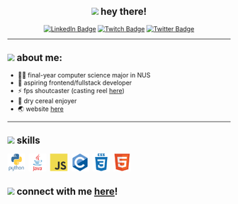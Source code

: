 <div id="header" align="center">
  <h2><img src="https://cdn.7tv.app/emote/60aeec1712d7701491f89cf5/2x.webp" width="40"/> hey there!</h2>
</div>

<div id="badges" align="center">
  <a href="https://www.linkedin.com/in/jai-ng-jia-yi/">
  <img src="https://img.shields.io/badge/LinkedIn-blue?style=for-the-badge&logo=linkedin&logoColor=white" alt="LinkedIn Badge"/></a>
  <a href="https://www.twitch.tv/gremmyz/">
  <img src="https://img.shields.io/badge/Twitch-blueviolet?style=for-the-badge&logo=twitch&logoColor=white" alt="Twitch Badge"/></a>
  <a href="https://twitter.com/gremmyzwastaken/">
  <img src="https://img.shields.io/badge/Twitter-blue?style=for-the-badge&logo=twitter&logoColor=white" alt="Twitter Badge"/></a>
</div>

---

<div id="about-me-head">
  <h2><img src="https://cdn.7tv.app/emote/60ae7316f7c927fad14e6ca2/2x.webp" width="30"/> about me:</h2>
</div>

  - :woman_technologist: final-year computer science major in NUS
  - :briefcase: aspiring frontend/fullstack developer
  - :zap: fps shoutcaster (casting reel <a href="https://youtu.be/q6xF_J7uA2I">here</a>)
  - :bowl_with_spoon: dry cereal enjoyer
  - :earth_asia: website <a href="https://gremmyz.github.io/website/">here</a>

---

<div id="languages-head">
  <h2><img src="https://cdn.7tv.app/emote/60b2876f4f32610f15bfc5dc/2x.webp" width="30"/> skills</h2>
</div>
<div id="languages">
  <img src="https://github.com/devicons/devicon/blob/master/icons/python/python-original-wordmark.svg" title="Python" alt="Python" width="40" height="40"/>&nbsp;
  <img src="https://github.com/devicons/devicon/blob/master/icons/java/java-original-wordmark.svg" title="Java" alt="Java" width="40" height="40"/>&nbsp;
  <img src="https://github.com/devicons/devicon/blob/master/icons/javascript/javascript-original.svg" title="JavaScript" alt="JavaScript" width="40" height="40"/>&nbsp;
  <img src="https://github.com/devicons/devicon/blob/master/icons/c/c-original.svg" title="C" alt="C" width="40" height="40"/>&nbsp;
  <img src="https://github.com/devicons/devicon/blob/master/icons/css3/css3-plain-wordmark.svg"  title="CSS3" alt="CSS" width="40" height="40"/>&nbsp;
  <img src="https://github.com/devicons/devicon/blob/master/icons/html5/html5-original.svg" title="HTML5" alt="HTML" width="40" height="40"/>&nbsp;
 </div>
 
 <div id="connect">
  <h2><img src="https://cdn.7tv.app/emote/6239577d6cf512e934d3e64a/2x.webp" width="30"/> connect with me <a href="https://www.linkedin.com/in/jai-ng-jia-yi/">here</a>!</h2>
 </div>
 



